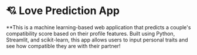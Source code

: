 # 💘 Love Prediction App

**This is a machine learning-based web application that predicts a couple's compatibility score based on their profile features. Built using Python, Streamlit, and scikit-learn, this app allows users to input personal traits and see how compatible they are with their partner!
